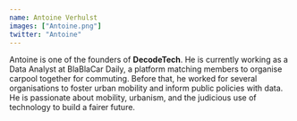 ```yaml
---
name: Antoine Verhulst
images: ["Antoine.png"]
twitter: "Antoine"
---
```


Antoine is one of the founders of **DecodeTech**. He is currently working as a Data Analyst at BlaBlaCar Daily, a platform matching members to organise carpool together for commuting. Before that, he worked for several organisations to foster urban mobility and inform public policies with data. He is passionate about mobility, urbanism, and the judicious use of technology to build a fairer future.
